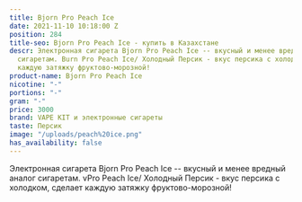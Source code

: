 ```yaml
---
title: Bjorn Pro Peach Ice
date: 2021-11-10 10:18:00 Z
position: 284
title-seo: Bjorn Pro Peach Ice - купить в Казахстане
descr: Электронная сигарета Bjorn Pro Peach Ice -- вкусный и менее вредный аналог
  сигаретам. Burn Pro Peach Ice/ Холодный Персик - вкус персика с холодком, сделает
  каждую затяжку фруктово-морозной!
product-name: Bjorn Pro Peach Ice
nicotine: "-"
portions: "-"
gram: "-"
price: 3000
brand: VAPE KIT и электронные сигареты
taste: Персик
image: "/uploads/peach%20ice.png"
has_availability: false
---
```


Электронная сигарета Bjorn Pro Peach Ice -- вкусный и менее вредный аналог сигаретам. vPro Peach Ice/ Холодный Персик - вкус персика с холодком, сделает каждую затяжку фруктово-морозной!